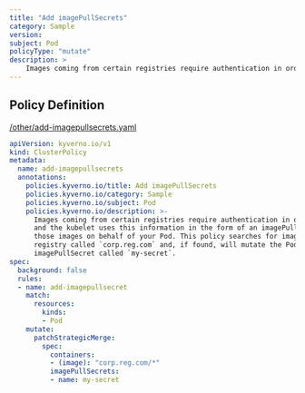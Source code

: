 ```yaml
---
title: "Add imagePullSecrets"
category: Sample
version: 
subject: Pod
policyType: "mutate"
description: >
    Images coming from certain registries require authentication in order to pull them, and the kubelet uses this information in the form of an imagePullSecret to pull  those images on behalf of your Pod. This policy searches for images coming from a registry called `corp.reg.com` and, if found, will mutate the Pod to add an imagePullSecret called `my-secret`.
---
```


## Policy Definition
<a href="https://github.com/kyverno/policies/raw/main//other/add-imagepullsecrets.yaml" target="-blank">/other/add-imagepullsecrets.yaml</a>

```yaml
apiVersion: kyverno.io/v1
kind: ClusterPolicy
metadata:
  name: add-imagepullsecrets
  annotations:
    policies.kyverno.io/title: Add imagePullSecrets
    policies.kyverno.io/category: Sample
    policies.kyverno.io/subject: Pod
    policies.kyverno.io/description: >-
      Images coming from certain registries require authentication in order to pull them,
      and the kubelet uses this information in the form of an imagePullSecret to pull 
      those images on behalf of your Pod. This policy searches for images coming from a
      registry called `corp.reg.com` and, if found, will mutate the Pod to add an
      imagePullSecret called `my-secret`.
spec:
  background: false
  rules:
  - name: add-imagepullsecret
    match:
      resources:
        kinds:
        - Pod
    mutate:
      patchStrategicMerge:
        spec:
          containers:
          - (image): "corp.reg.com/*"
          imagePullSecrets:
          - name: my-secret
```
